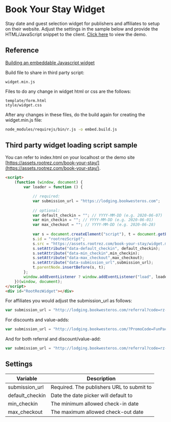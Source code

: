 # Book Your Stay Widget

Stay date and guest selection widget for publishers and affiliates to setup on their website. Adjust the settings in the sample below and provide the HTML/JavaScript snippet to the client. [Click here](https://assets.rootrez.com/book-your-stay/) to view the demo.

## Reference
[Building an embeddable Javascript widget](https://thomassileo.name/blog/2014/03/27/building-an-embeddable-javascript-widget-third-party-javascript/)

Build file to share in third party script:

```text
widget.min.js
```

Files to do any change in widget html or css are the follows:
```text
template/form.html
style/widget.css
```

After any changes in these files, do the build again for creating the widget.min.js file: 
```bash
node_modules/requirejs/bin/r.js -o embed.build.js
```

## Third party widget loading script sample

You can refer to index.html on your localhost or the demo site [https://assets.rootrez.com/book-your-stay/](https://assets.rootrez.com/book-your-stay/).

```html
<script>
    (function (window, document) {
        var loader = function () {

            // required: 
            var submission_url = "https://lodging.bookwesteros.com";
            
            // optional: 
            var default_checkin = ""; // YYYY-MM-DD (e.g. 2020-06-07)
            var min_checkin = ""; // YYYY-MM-DD (e.g. 2020-06-01)
            var max_checkout = ""; // YYYY-MM-DD (e.g. 2020-06-28)
            
            var s = document.createElement("script"), t = document.getElementsByTagName("script")[0];                 
            s.id = "rootrezScript";
            s.src = "https://assets.rootrez.com/book-your-stay/widget.min.js";
            s.setAttribute("data-default_checkin", default_checkin);
            s.setAttribute("data-min_checkin",min_checkin);
            s.setAttribute("data-max_checkout",max_checkout);
            s.setAttribute("data-submission_url",submission_url);
            t.parentNode.insertBefore(s, t);
        };
        window.addEventListener ? window.addEventListener("load", loader, false) : window.attachEvent("onload", loader);
    })(window, document);
</script>
<div id="RootRezWidget"></div> 
```

For affiliates you would adjust the submission_url as follows:

```javascript
var submission_url = "http://lodging.bookwesteros.com/referral?code=rz-78th-annual-widget-festival";
```

For discounts and value-adds:

```javascript
var submission_url = "http://lodging.bookwesteros.com/?PromoCode=FunPack";
```

And for both referral and discount/value-add:

```javascript
var submission_url = "http://lodging.bookwesteros.com/referral?code=rz-78th-annual-widget-festival&PromoCode=FunPack";
```
## Settings

| Variable      | Description |
| ----------- | ----------- |
| submission_url   | Required. The publishers URL to submit to        |
| default_checkin      | Date the date picker will default to        |
| min_checkin   | The minimum allowed check-in date        |
| max_checkout   | The maximum allowed check-out date        |
